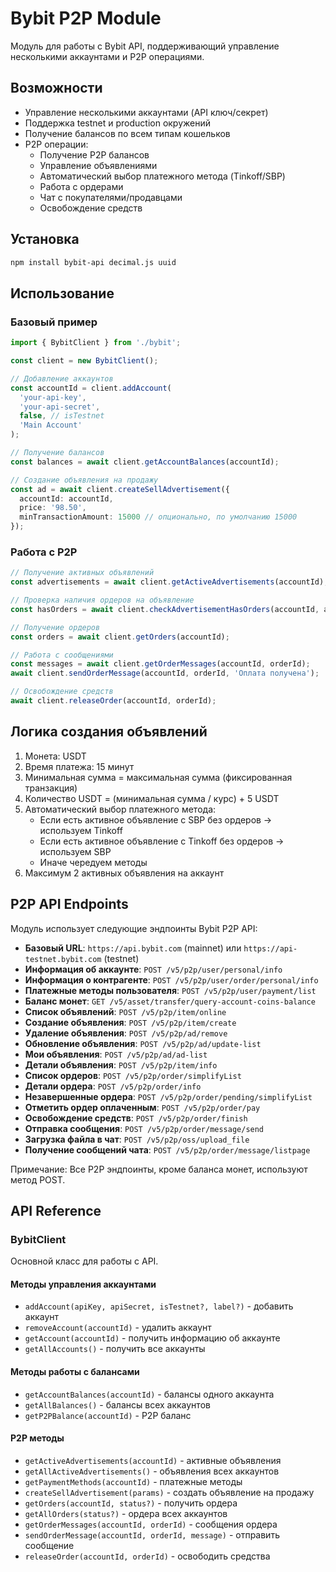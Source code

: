 # Bybit P2P Module

Модуль для работы с Bybit API, поддерживающий управление несколькими аккаунтами и P2P операциями.

## Возможности

- Управление несколькими аккаунтами (API ключ/секрет)
- Поддержка testnet и production окружений
- Получение балансов по всем типам кошельков
- P2P операции:
  - Получение P2P балансов
  - Управление объявлениями
  - Автоматический выбор платежного метода (Tinkoff/SBP)
  - Работа с ордерами
  - Чат с покупателями/продавцами
  - Освобождение средств

## Установка

```bash
npm install bybit-api decimal.js uuid
```

## Использование

### Базовый пример

```typescript
import { BybitClient } from './bybit';

const client = new BybitClient();

// Добавление аккаунтов
const accountId = client.addAccount(
  'your-api-key',
  'your-api-secret',
  false, // isTestnet
  'Main Account'
);

// Получение балансов
const balances = await client.getAccountBalances(accountId);

// Создание объявления на продажу
const ad = await client.createSellAdvertisement({
  accountId: accountId,
  price: '98.50',
  minTransactionAmount: 15000 // опционально, по умолчанию 15000
});
```

### Работа с P2P

```typescript
// Получение активных объявлений
const advertisements = await client.getActiveAdvertisements(accountId);

// Проверка наличия ордеров на объявление
const hasOrders = await client.checkAdvertisementHasOrders(accountId, advId);

// Получение ордеров
const orders = await client.getOrders(accountId);

// Работа с сообщениями
const messages = await client.getOrderMessages(accountId, orderId);
await client.sendOrderMessage(accountId, orderId, 'Оплата получена');

// Освобождение средств
await client.releaseOrder(accountId, orderId);
```

## Логика создания объявлений

1. Монета: USDT
2. Время платежа: 15 минут
3. Минимальная сумма = максимальная сумма (фиксированная транзакция)
4. Количество USDT = (минимальная сумма / курс) + 5 USDT
5. Автоматический выбор платежного метода:
   - Если есть активное объявление с SBP без ордеров → используем Tinkoff
   - Если есть активное объявление с Tinkoff без ордеров → используем SBP
   - Иначе чередуем методы
6. Максимум 2 активных объявления на аккаунт

## P2P API Endpoints

Модуль использует следующие эндпоинты Bybit P2P API:

- **Базовый URL**: `https://api.bybit.com` (mainnet) или `https://api-testnet.bybit.com` (testnet)
- **Информация об аккаунте**: `POST /v5/p2p/user/personal/info`
- **Информация о контрагенте**: `POST /v5/p2p/user/order/personal/info`
- **Платежные методы пользователя**: `POST /v5/p2p/user/payment/list`
- **Баланс монет**: `GET /v5/asset/transfer/query-account-coins-balance`
- **Список объявлений**: `POST /v5/p2p/item/online`
- **Создание объявления**: `POST /v5/p2p/item/create`
- **Удаление объявления**: `POST /v5/p2p/ad/remove`
- **Обновление объявления**: `POST /v5/p2p/ad/update-list`
- **Мои объявления**: `POST /v5/p2p/ad/ad-list`
- **Детали объявления**: `POST /v5/p2p/item/info`
- **Список ордеров**: `POST /v5/p2p/order/simplifyList`
- **Детали ордера**: `POST /v5/p2p/order/info`
- **Незавершенные ордера**: `POST /v5/p2p/order/pending/simplifyList`
- **Отметить ордер оплаченным**: `POST /v5/p2p/order/pay`
- **Освобождение средств**: `POST /v5/p2p/order/finish`
- **Отправка сообщения**: `POST /v5/p2p/order/message/send`
- **Загрузка файла в чат**: `POST /v5/p2p/oss/upload_file`
- **Получение сообщений чата**: `POST /v5/p2p/order/message/listpage`

Примечание: Все P2P эндпоинты, кроме баланса монет, используют метод POST.

## API Reference

### BybitClient

Основной класс для работы с API.

#### Методы управления аккаунтами

- `addAccount(apiKey, apiSecret, isTestnet?, label?)` - добавить аккаунт
- `removeAccount(accountId)` - удалить аккаунт
- `getAccount(accountId)` - получить информацию об аккаунте
- `getAllAccounts()` - получить все аккаунты

#### Методы работы с балансами

- `getAccountBalances(accountId)` - балансы одного аккаунта
- `getAllBalances()` - балансы всех аккаунтов
- `getP2PBalance(accountId)` - P2P баланс

#### P2P методы

- `getActiveAdvertisements(accountId)` - активные объявления
- `getAllActiveAdvertisements()` - объявления всех аккаунтов
- `getPaymentMethods(accountId)` - платежные методы
- `createSellAdvertisement(params)` - создать объявление на продажу
- `getOrders(accountId, status?)` - получить ордера
- `getAllOrders(status?)` - ордера всех аккаунтов
- `getOrderMessages(accountId, orderId)` - сообщения ордера
- `sendOrderMessage(accountId, orderId, message)` - отправить сообщение
- `releaseOrder(accountId, orderId)` - освободить средства